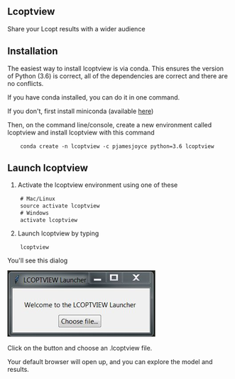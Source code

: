 Lcoptview
---------

Share your Lcopt results with a wider audience

Installation
------------------------

The easiest way to install lcoptview is via conda. This ensures the version of Python (3.6) is correct, all of the dependencies are correct and there are no conflicts.

If you have conda installed, you can do it in one command.

If you don't, first install miniconda (available [here](https://conda.io/miniconda.html))

Then, on the command line/console, create a new environment called lcoptview and install lcoptview with this command
```
    conda create -n lcoptview -c pjamesjoyce python=3.6 lcoptview
```
Launch lcoptview
----------------

1) Activate the lcoptview environment using one of these
```
    # Mac/Linux
    source activate lcoptview
    # Windows
    activate lcoptview
```
2) Launch lcoptview by typing
```
	lcoptview
```

You'll see this dialog

![lcoptview launcher](/img/launcher.jpg)

Click on the button and choose an .lcoptview file.

Your default browser will open up, and you can explore the model and results.